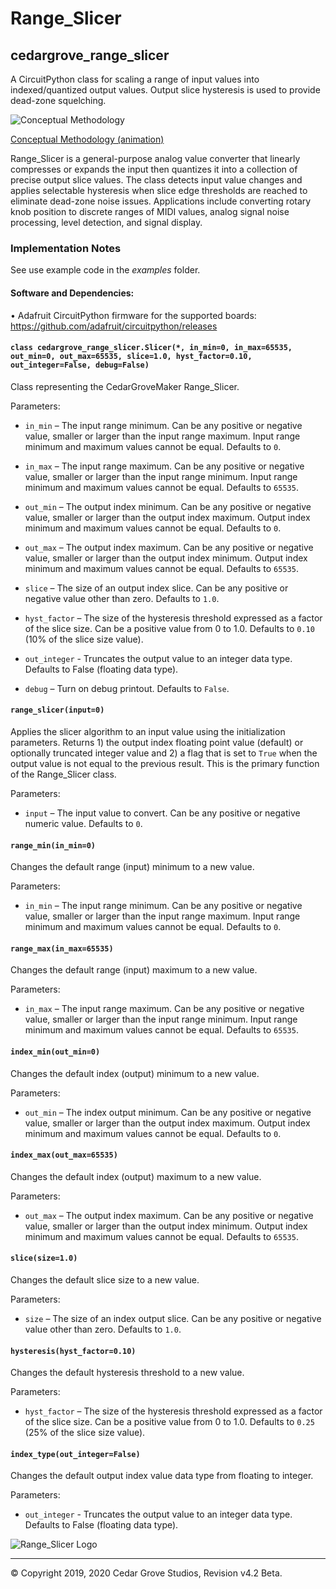 # Range_Slicer
## cedargrove_range_slicer
A CircuitPython class for scaling a range of input values into indexed/quantized output values. Output slice hysteresis is used to provide dead-zone squelching.

![Conceptual Methodology](https://github.com/CedarGroveStudios/Range_Slicer/blob/master/docs/conceptual%202019-03-05.png)

[Conceptual Methodology (animation)](https://youtu.be/ndU70NTm_Bk)

Range_Slicer is a general-purpose analog value converter that linearly compresses or expands the input then quantizes it into a collection of precise output slice values. The class detects input value changes and applies selectable hysteresis when slice edge thresholds are reached to eliminate dead-zone noise issues. Applications include converting rotary knob position to discrete ranges of MIDI values, analog signal noise processing, level detection, and signal display.

### Implementation Notes

See use example code in the _examples_ folder.

#### Software and Dependencies:
•	Adafruit CircuitPython firmware for the supported boards: https://github.com/adafruit/circuitpython/releases


#### ```class cedargrove_range_slicer.Slicer(*, in_min=0, in_max=65535, out_min=0, out_max=65535, slice=1.0, hyst_factor=0.10, out_integer=False, debug=False)```

Class representing the CedarGroveMaker Range_Slicer.

Parameters:	

-	`in_min` – The input range minimum. Can be any positive or negative value, smaller or larger than the input range maximum. Input range minimum and maximum values cannot be equal. Defaults to `0`.

-	`in_max` – The input range maximum. Can be any positive or negative value, smaller or larger than the input range minimum. Input range minimum and maximum values cannot be equal. Defaults to `65535`.

-	`out_min` – The output index minimum. Can be any positive or negative value, smaller or larger than the output index maximum. Output index minimum and maximum values cannot be equal. Defaults to `0`.

-	`out_max` – The output index maximum. Can be any positive or negative value, smaller or larger than the output index minimum. Output index minimum and maximum values cannot be equal. Defaults to `65535`.

-	`slice` – The size of an output index slice. Can be any positive or negative value other than zero. Defaults to `1.0`.

-	`hyst_factor` – The size of the hysteresis threshold expressed as a factor of the slice size. Can be a positive value from 0 to 1.0. Defaults to `0.10` (10% of the slice size value).

- `out_integer` - Truncates the output value to an integer data type. Defaults to False (floating data type).

-	`debug` – Turn on debug printout. Defaults to `False`.

#### `range_slicer(input=0)`

Applies the slicer algorithm to an input value using the initialization parameters. Returns 1) the output index floating point value (default) or optionally truncated integer value and 2) a flag that is set to `True` when the output value is not equal to the previous result. This is the primary function of the Range_Slicer class.

Parameters:	

- `input` – The input value to convert. Can be any positive or negative numeric value. Defaults to `0`.


#### `range_min(in_min=0)` 

Changes the default range (input) minimum to a new value.

Parameters:	

- `in_min` – The input range minimum. Can be any positive or negative value, smaller or larger than the input range maximum. Input range minimum and maximum values cannot be equal. Defaults to `0`.


#### `range_max(in_max=65535)` 

Changes the default range (input) maximum to a new value.

Parameters:	

- `in_max` – The input range maximum. Can be any positive or negative value, smaller or larger than the input range minimum. Input range minimum and maximum values cannot be equal. Defaults to `65535`.

#### `index_min(out_min=0)` 

Changes the default index (output) minimum to a new value.

Parameters:	

- `out_min` – The index output minimum. Can be any positive or negative value, smaller or larger than the output index maximum. Output index minimum and maximum values cannot be equal. Defaults to `0`.

#### `index_max(out_max=65535)` 

Changes the default index (output) maximum to a new value.

Parameters:	

- `out_max` – The output index maximum. Can be any positive or negative value, smaller or larger than the output index minimum. Output index minimum and maximum values cannot be equal. Defaults to `65535`.

#### `slice(size=1.0)` 

Changes the default slice size to a new value.

Parameters:	

- `size` – The size of an index output slice. Can be any positive or negative value other than zero. Defaults to `1.0`.


#### `hysteresis(hyst_factor=0.10)`

Changes the default hysteresis threshold to a new value.

Parameters:	

- `hyst_factor` – The size of the hysteresis threshold expressed as a factor of the slice size. Can be a positive value from 0 to 1.0. Defaults to `0.25` (25% of the slice size value).


#### `index_type(out_integer=False)`

Changes the default output index value data type from floating to integer.

Parameters:	

- `out_integer` - Truncates the output value to an integer data type. Defaults to False (floating data type).


![Range_Slicer Logo](https://github.com/CedarGroveStudios/Range_Slicer/blob/master/docs/range%20slicer%20logo%2001.bmp)

________________________________________
© Copyright 2019, 2020 Cedar Grove Studios, Revision v4.2 Beta. 
